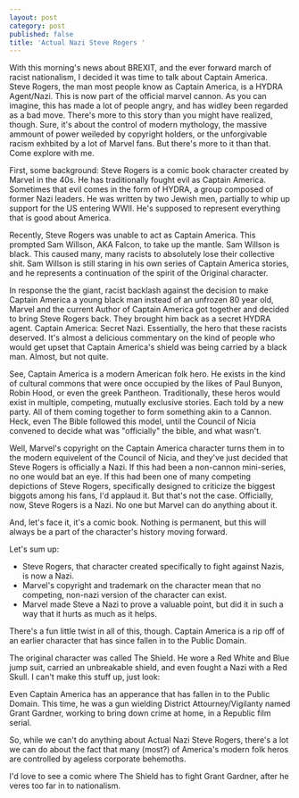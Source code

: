 ```yaml
---
layout: post
category: post
published: false
title: 'Actual Nazi Steve Rogers '
---
```

With this morning's news about BREXIT, and the ever forward march of racist nationalism, I decided it was time to talk about Captain America. Steve Rogers, the man most people know as Captain America, is a HYDRA Agent/Nazi. This is now part of the official marvel cannon. As you can imagine, this has made a lot of people angry, and has widley been regarded as a bad move. There's more to this story than you might have realized, though. Sure, it's about the control of modern mythology, the massive ammount of power weileded by copyright holders, or the unforgivable racism exhbited by a lot of Marvel fans. But there's more to it than that. Come explore with me. 

First, some background: Steve Rogers is a comic book character created by Marvel in the 40s. He has traditionally fought evil as Captain America. Sometimes that evil comes in the form of HYDRA, a group composed of former Nazi leaders. He was written by two Jewish men, partially to whip up support for the US entering WWII. He's supposed to represent everything that is good about America. 

Recently, Steve Rogers was unable to act as Captain America. This prompted Sam Willson, AKA Falcon, to take up the mantle. Sam Willson is black. This caused many, many racists to absolutely lose their collective shit. Sam Willson is still staring in his own series of Captain America stories, and he represents a continuation of the spirit of the Original character. 

In response the the giant, racist backlash against the decision to make Captain America a young black man instead of an unfrozen 80 year old, Marvel and the current Author of Captain America got together and decided to bring Steve Rogers back. They brought him back as a secret HYDRA agent. Captain America: Secret Nazi. Essentially, the hero that these racists deserved. It's almost a delicious commentary on the kind of people who would get upset that Captain America's shield was being carried by a black man. Almost, but not quite. 

See, Captain America is a modern American folk hero. He exists in the kind of cultural commons that were once occupied by the likes of Paul Bunyon, Robin Hood, or even the greek Pantheon. Traditionally, these heros would exist in multiple, competing, mutually exclusive stories. Each told by a new party. All of them coming together to form something akin to a Cannon. Heck, even The Bible followed this model, until the Council of Nicia convened to decide what was "officially" the bible, and what wasn't. 

Well, Marvel's copyright on the Captain America character turns them in to the modern equivelent of the Council of Nicia, and they've just decided that Steve Rogers is officially a Nazi. If this had been a non-cannon mini-series, no one would bat an eye. If this had been one of many competing depictions of Steve Rogers, specifically designed to criticize the biggest biggots among his fans, I'd applaud it. But that's not the case. Officially, now, Steve Rogers is a Nazi. No one but Marvel can do anything about it. 

And, let's face it, it's a comic book. Nothing is permanent, but this will always be a part of the character's history moving forward. 

Let's sum up: 

- Steve Rogers, that character created specifically to fight against Nazis, is now a Nazi. 
- Marvel's copyright and trademark on the character mean that no competing, non-nazi version of the character can exist. 
- Marvel made Steve a Nazi to prove a valuable point, but did it in such a way that it hurts as much as it helps. 

There's a fun little twist in all of this, though. Captain America is a rip off of an earlier character that has since fallen in to the Public Domain. 

The original character was called The Shield. He wore a Red White and Blue jump suit, carried an unbreakable shield, and even fought a Nazi with a Red Skull. I can't make this stuff up, just look: 








Even Captain America has an apperance that has fallen in to the Public Domain. This time, he was a gun wielding District Attourney/Vigilanty named Grant Gardner,  working to bring down crime at home, in a Republic film serial. 

So, while we can't do anything about Actual Nazi Steve Rogers, there's a lot we can do about the fact that many (most?) of America's modern folk heros are controlled by ageless corporate behemoths. 

I'd love to see a comic where The Shield has to fight Grant Gardner, after he veres too far in to nationalism. 